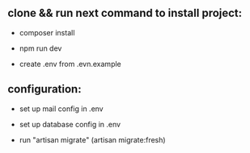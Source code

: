 ## clone && run next command to install project:

- composer install
- npm run dev

- create .env from .evn.example

## configuration:

- set up mail config in .env
- set up database config in .env

- run "artisan migrate" (artisan migrate:fresh)

